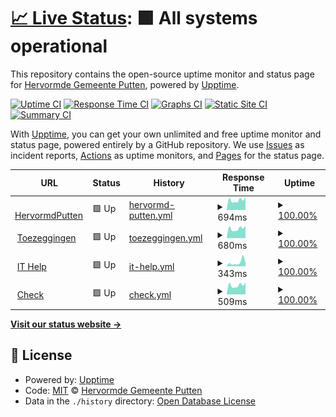 # [📈 Live Status](https://hervormdputten.github.io/status): <!--live status--> **🟩 All systems operational**

This repository contains the open-source uptime monitor and status page for [Hervormde Gemeente Putten](https://www.hervormdputten.nl), powered by [Upptime](https://github.com/upptime/upptime).

[![Uptime CI](https://github.com/HervormdPutten/status/workflows/Uptime%20CI/badge.svg)](https://github.com/HervormdPutten/status/actions?query=workflow%3A%22Uptime+CI%22)
[![Response Time CI](https://github.com/HervormdPutten/status/workflows/Response%20Time%20CI/badge.svg)](https://github.com/HervormdPutten/status/actions?query=workflow%3A%22Response+Time+CI%22)
[![Graphs CI](https://github.com/HervormdPutten/status/workflows/Graphs%20CI/badge.svg)](https://github.com/HervormdPutten/status/actions?query=workflow%3A%22Graphs+CI%22)
[![Static Site CI](https://github.com/HervormdPutten/status/workflows/Static%20Site%20CI/badge.svg)](https://github.com/HervormdPutten/status/actions?query=workflow%3A%22Static+Site+CI%22)
[![Summary CI](https://github.com/HervormdPutten/status/workflows/Summary%20CI/badge.svg)](https://github.com/HervormdPutten/status/actions?query=workflow%3A%22Summary+CI%22)

With [Upptime](https://upptime.js.org), you can get your own unlimited and free uptime monitor and status page, powered entirely by a GitHub repository. We use [Issues](https://github.com/HervormdPutten/status/issues) as incident reports, [Actions](https://github.com/HervormdPutten/status/actions) as uptime monitors, and [Pages](https://demo.upptime.js.org) for the status page.

<!--start: status pages-->
<!-- This summary is generated by Upptime (https://github.com/upptime/upptime) -->
<!-- Do not edit this manually, your changes will be overwritten -->
<!-- prettier-ignore -->
| URL | Status | History | Response Time | Uptime |
| --- | ------ | ------- | ------------- | ------ |
| <img alt="" src="https://favicons.githubusercontent.com/www.hervormdputten.nl" height="13"> [HervormdPutten](https://www.hervormdputten.nl) | 🟩 Up | [hervormd-putten.yml](https://github.com/HervormdPutten/status/commits/HEAD/history/hervormd-putten.yml) | <details><summary><img alt="Response time graph" src="./graphs/hervormd-putten/response-time-week.png" height="20"> 694ms</summary><br><a href="https://HervormdPutten.github.io/status/history/hervormd-putten"><img alt="Response time 695" src="https://img.shields.io/endpoint?url=https%3A%2F%2Fraw.githubusercontent.com%2FHervormdPutten%2Fstatus%2FHEAD%2Fapi%2Fhervormd-putten%2Fresponse-time.json"></a><br><a href="https://HervormdPutten.github.io/status/history/hervormd-putten"><img alt="24-hour response time 881" src="https://img.shields.io/endpoint?url=https%3A%2F%2Fraw.githubusercontent.com%2FHervormdPutten%2Fstatus%2FHEAD%2Fapi%2Fhervormd-putten%2Fresponse-time-day.json"></a><br><a href="https://HervormdPutten.github.io/status/history/hervormd-putten"><img alt="7-day response time 694" src="https://img.shields.io/endpoint?url=https%3A%2F%2Fraw.githubusercontent.com%2FHervormdPutten%2Fstatus%2FHEAD%2Fapi%2Fhervormd-putten%2Fresponse-time-week.json"></a><br><a href="https://HervormdPutten.github.io/status/history/hervormd-putten"><img alt="30-day response time 691" src="https://img.shields.io/endpoint?url=https%3A%2F%2Fraw.githubusercontent.com%2FHervormdPutten%2Fstatus%2FHEAD%2Fapi%2Fhervormd-putten%2Fresponse-time-month.json"></a><br><a href="https://HervormdPutten.github.io/status/history/hervormd-putten"><img alt="1-year response time 695" src="https://img.shields.io/endpoint?url=https%3A%2F%2Fraw.githubusercontent.com%2FHervormdPutten%2Fstatus%2FHEAD%2Fapi%2Fhervormd-putten%2Fresponse-time-year.json"></a></details> | <details><summary><a href="https://HervormdPutten.github.io/status/history/hervormd-putten">100.00%</a></summary><a href="https://HervormdPutten.github.io/status/history/hervormd-putten"><img alt="All-time uptime 99.92%" src="https://img.shields.io/endpoint?url=https%3A%2F%2Fraw.githubusercontent.com%2FHervormdPutten%2Fstatus%2FHEAD%2Fapi%2Fhervormd-putten%2Fuptime.json"></a><br><a href="https://HervormdPutten.github.io/status/history/hervormd-putten"><img alt="24-hour uptime 100.00%" src="https://img.shields.io/endpoint?url=https%3A%2F%2Fraw.githubusercontent.com%2FHervormdPutten%2Fstatus%2FHEAD%2Fapi%2Fhervormd-putten%2Fuptime-day.json"></a><br><a href="https://HervormdPutten.github.io/status/history/hervormd-putten"><img alt="7-day uptime 100.00%" src="https://img.shields.io/endpoint?url=https%3A%2F%2Fraw.githubusercontent.com%2FHervormdPutten%2Fstatus%2FHEAD%2Fapi%2Fhervormd-putten%2Fuptime-week.json"></a><br><a href="https://HervormdPutten.github.io/status/history/hervormd-putten"><img alt="30-day uptime 100.00%" src="https://img.shields.io/endpoint?url=https%3A%2F%2Fraw.githubusercontent.com%2FHervormdPutten%2Fstatus%2FHEAD%2Fapi%2Fhervormd-putten%2Fuptime-month.json"></a><br><a href="https://HervormdPutten.github.io/status/history/hervormd-putten"><img alt="1-year uptime 99.92%" src="https://img.shields.io/endpoint?url=https%3A%2F%2Fraw.githubusercontent.com%2FHervormdPutten%2Fstatus%2FHEAD%2Fapi%2Fhervormd-putten%2Fuptime-year.json"></a></details>
| <img alt="" src="https://toezeggingen.hervormdputten.nl/favicon.ico" height="13"> [Toezeggingen](https://toezeggingen.hervormdputten.nl) | 🟩 Up | [toezeggingen.yml](https://github.com/HervormdPutten/status/commits/HEAD/history/toezeggingen.yml) | <details><summary><img alt="Response time graph" src="./graphs/toezeggingen/response-time-week.png" height="20"> 680ms</summary><br><a href="https://HervormdPutten.github.io/status/history/toezeggingen"><img alt="Response time 673" src="https://img.shields.io/endpoint?url=https%3A%2F%2Fraw.githubusercontent.com%2FHervormdPutten%2Fstatus%2FHEAD%2Fapi%2Ftoezeggingen%2Fresponse-time.json"></a><br><a href="https://HervormdPutten.github.io/status/history/toezeggingen"><img alt="24-hour response time 876" src="https://img.shields.io/endpoint?url=https%3A%2F%2Fraw.githubusercontent.com%2FHervormdPutten%2Fstatus%2FHEAD%2Fapi%2Ftoezeggingen%2Fresponse-time-day.json"></a><br><a href="https://HervormdPutten.github.io/status/history/toezeggingen"><img alt="7-day response time 680" src="https://img.shields.io/endpoint?url=https%3A%2F%2Fraw.githubusercontent.com%2FHervormdPutten%2Fstatus%2FHEAD%2Fapi%2Ftoezeggingen%2Fresponse-time-week.json"></a><br><a href="https://HervormdPutten.github.io/status/history/toezeggingen"><img alt="30-day response time 661" src="https://img.shields.io/endpoint?url=https%3A%2F%2Fraw.githubusercontent.com%2FHervormdPutten%2Fstatus%2FHEAD%2Fapi%2Ftoezeggingen%2Fresponse-time-month.json"></a><br><a href="https://HervormdPutten.github.io/status/history/toezeggingen"><img alt="1-year response time 673" src="https://img.shields.io/endpoint?url=https%3A%2F%2Fraw.githubusercontent.com%2FHervormdPutten%2Fstatus%2FHEAD%2Fapi%2Ftoezeggingen%2Fresponse-time-year.json"></a></details> | <details><summary><a href="https://HervormdPutten.github.io/status/history/toezeggingen">100.00%</a></summary><a href="https://HervormdPutten.github.io/status/history/toezeggingen"><img alt="All-time uptime 99.91%" src="https://img.shields.io/endpoint?url=https%3A%2F%2Fraw.githubusercontent.com%2FHervormdPutten%2Fstatus%2FHEAD%2Fapi%2Ftoezeggingen%2Fuptime.json"></a><br><a href="https://HervormdPutten.github.io/status/history/toezeggingen"><img alt="24-hour uptime 100.00%" src="https://img.shields.io/endpoint?url=https%3A%2F%2Fraw.githubusercontent.com%2FHervormdPutten%2Fstatus%2FHEAD%2Fapi%2Ftoezeggingen%2Fuptime-day.json"></a><br><a href="https://HervormdPutten.github.io/status/history/toezeggingen"><img alt="7-day uptime 100.00%" src="https://img.shields.io/endpoint?url=https%3A%2F%2Fraw.githubusercontent.com%2FHervormdPutten%2Fstatus%2FHEAD%2Fapi%2Ftoezeggingen%2Fuptime-week.json"></a><br><a href="https://HervormdPutten.github.io/status/history/toezeggingen"><img alt="30-day uptime 100.00%" src="https://img.shields.io/endpoint?url=https%3A%2F%2Fraw.githubusercontent.com%2FHervormdPutten%2Fstatus%2FHEAD%2Fapi%2Ftoezeggingen%2Fuptime-month.json"></a><br><a href="https://HervormdPutten.github.io/status/history/toezeggingen"><img alt="1-year uptime 99.91%" src="https://img.shields.io/endpoint?url=https%3A%2F%2Fraw.githubusercontent.com%2FHervormdPutten%2Fstatus%2FHEAD%2Fapi%2Ftoezeggingen%2Fuptime-year.json"></a></details>
| <img alt="" src="https://ithelp.hervormdputten.nl/favicons/favicon.ico" height="13"> [IT Help](https://ithelp.hervormdputten.nl) | 🟩 Up | [it-help.yml](https://github.com/HervormdPutten/status/commits/HEAD/history/it-help.yml) | <details><summary><img alt="Response time graph" src="./graphs/it-help/response-time-week.png" height="20"> 343ms</summary><br><a href="https://HervormdPutten.github.io/status/history/it-help"><img alt="Response time 242" src="https://img.shields.io/endpoint?url=https%3A%2F%2Fraw.githubusercontent.com%2FHervormdPutten%2Fstatus%2FHEAD%2Fapi%2Fit-help%2Fresponse-time.json"></a><br><a href="https://HervormdPutten.github.io/status/history/it-help"><img alt="24-hour response time 293" src="https://img.shields.io/endpoint?url=https%3A%2F%2Fraw.githubusercontent.com%2FHervormdPutten%2Fstatus%2FHEAD%2Fapi%2Fit-help%2Fresponse-time-day.json"></a><br><a href="https://HervormdPutten.github.io/status/history/it-help"><img alt="7-day response time 343" src="https://img.shields.io/endpoint?url=https%3A%2F%2Fraw.githubusercontent.com%2FHervormdPutten%2Fstatus%2FHEAD%2Fapi%2Fit-help%2Fresponse-time-week.json"></a><br><a href="https://HervormdPutten.github.io/status/history/it-help"><img alt="30-day response time 260" src="https://img.shields.io/endpoint?url=https%3A%2F%2Fraw.githubusercontent.com%2FHervormdPutten%2Fstatus%2FHEAD%2Fapi%2Fit-help%2Fresponse-time-month.json"></a><br><a href="https://HervormdPutten.github.io/status/history/it-help"><img alt="1-year response time 242" src="https://img.shields.io/endpoint?url=https%3A%2F%2Fraw.githubusercontent.com%2FHervormdPutten%2Fstatus%2FHEAD%2Fapi%2Fit-help%2Fresponse-time-year.json"></a></details> | <details><summary><a href="https://HervormdPutten.github.io/status/history/it-help">100.00%</a></summary><a href="https://HervormdPutten.github.io/status/history/it-help"><img alt="All-time uptime 99.99%" src="https://img.shields.io/endpoint?url=https%3A%2F%2Fraw.githubusercontent.com%2FHervormdPutten%2Fstatus%2FHEAD%2Fapi%2Fit-help%2Fuptime.json"></a><br><a href="https://HervormdPutten.github.io/status/history/it-help"><img alt="24-hour uptime 100.00%" src="https://img.shields.io/endpoint?url=https%3A%2F%2Fraw.githubusercontent.com%2FHervormdPutten%2Fstatus%2FHEAD%2Fapi%2Fit-help%2Fuptime-day.json"></a><br><a href="https://HervormdPutten.github.io/status/history/it-help"><img alt="7-day uptime 100.00%" src="https://img.shields.io/endpoint?url=https%3A%2F%2Fraw.githubusercontent.com%2FHervormdPutten%2Fstatus%2FHEAD%2Fapi%2Fit-help%2Fuptime-week.json"></a><br><a href="https://HervormdPutten.github.io/status/history/it-help"><img alt="30-day uptime 100.00%" src="https://img.shields.io/endpoint?url=https%3A%2F%2Fraw.githubusercontent.com%2FHervormdPutten%2Fstatus%2FHEAD%2Fapi%2Fit-help%2Fuptime-month.json"></a><br><a href="https://HervormdPutten.github.io/status/history/it-help"><img alt="1-year uptime 99.99%" src="https://img.shields.io/endpoint?url=https%3A%2F%2Fraw.githubusercontent.com%2FHervormdPutten%2Fstatus%2FHEAD%2Fapi%2Fit-help%2Fuptime-year.json"></a></details>
| <img alt="" src="https://toezeggingen.hervormdputten.nl/favicon.ico" height="13"> [Check](https://check.hervormdputten.nl) | 🟩 Up | [check.yml](https://github.com/HervormdPutten/status/commits/HEAD/history/check.yml) | <details><summary><img alt="Response time graph" src="./graphs/check/response-time-week.png" height="20"> 509ms</summary><br><a href="https://HervormdPutten.github.io/status/history/check"><img alt="Response time 522" src="https://img.shields.io/endpoint?url=https%3A%2F%2Fraw.githubusercontent.com%2FHervormdPutten%2Fstatus%2FHEAD%2Fapi%2Fcheck%2Fresponse-time.json"></a><br><a href="https://HervormdPutten.github.io/status/history/check"><img alt="24-hour response time 662" src="https://img.shields.io/endpoint?url=https%3A%2F%2Fraw.githubusercontent.com%2FHervormdPutten%2Fstatus%2FHEAD%2Fapi%2Fcheck%2Fresponse-time-day.json"></a><br><a href="https://HervormdPutten.github.io/status/history/check"><img alt="7-day response time 509" src="https://img.shields.io/endpoint?url=https%3A%2F%2Fraw.githubusercontent.com%2FHervormdPutten%2Fstatus%2FHEAD%2Fapi%2Fcheck%2Fresponse-time-week.json"></a><br><a href="https://HervormdPutten.github.io/status/history/check"><img alt="30-day response time 485" src="https://img.shields.io/endpoint?url=https%3A%2F%2Fraw.githubusercontent.com%2FHervormdPutten%2Fstatus%2FHEAD%2Fapi%2Fcheck%2Fresponse-time-month.json"></a><br><a href="https://HervormdPutten.github.io/status/history/check"><img alt="1-year response time 522" src="https://img.shields.io/endpoint?url=https%3A%2F%2Fraw.githubusercontent.com%2FHervormdPutten%2Fstatus%2FHEAD%2Fapi%2Fcheck%2Fresponse-time-year.json"></a></details> | <details><summary><a href="https://HervormdPutten.github.io/status/history/check">100.00%</a></summary><a href="https://HervormdPutten.github.io/status/history/check"><img alt="All-time uptime 99.88%" src="https://img.shields.io/endpoint?url=https%3A%2F%2Fraw.githubusercontent.com%2FHervormdPutten%2Fstatus%2FHEAD%2Fapi%2Fcheck%2Fuptime.json"></a><br><a href="https://HervormdPutten.github.io/status/history/check"><img alt="24-hour uptime 100.00%" src="https://img.shields.io/endpoint?url=https%3A%2F%2Fraw.githubusercontent.com%2FHervormdPutten%2Fstatus%2FHEAD%2Fapi%2Fcheck%2Fuptime-day.json"></a><br><a href="https://HervormdPutten.github.io/status/history/check"><img alt="7-day uptime 100.00%" src="https://img.shields.io/endpoint?url=https%3A%2F%2Fraw.githubusercontent.com%2FHervormdPutten%2Fstatus%2FHEAD%2Fapi%2Fcheck%2Fuptime-week.json"></a><br><a href="https://HervormdPutten.github.io/status/history/check"><img alt="30-day uptime 100.00%" src="https://img.shields.io/endpoint?url=https%3A%2F%2Fraw.githubusercontent.com%2FHervormdPutten%2Fstatus%2FHEAD%2Fapi%2Fcheck%2Fuptime-month.json"></a><br><a href="https://HervormdPutten.github.io/status/history/check"><img alt="1-year uptime 99.88%" src="https://img.shields.io/endpoint?url=https%3A%2F%2Fraw.githubusercontent.com%2FHervormdPutten%2Fstatus%2FHEAD%2Fapi%2Fcheck%2Fuptime-year.json"></a></details>

<!--end: status pages-->

[**Visit our status website →**](https://hervormdputten.github.io/status)

## 📄 License

- Powered by: [Upptime](https://github.com/upptime/upptime)
- Code: [MIT](./LICENSE) © [Hervormde Gemeente Putten](https://www.hervormdputten.nl)
- Data in the `./history` directory: [Open Database License](https://opendatacommons.org/licenses/odbl/1-0/)
